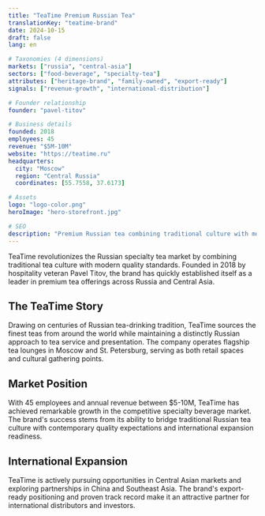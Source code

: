 ```yaml
---
title: "TeaTime Premium Russian Tea"
translationKey: "teatime-brand"
date: 2024-10-15
draft: false
lang: en

# Taxonomies (4 dimensions)
markets: ["russia", "central-asia"]
sectors: ["food-beverage", "specialty-tea"]
attributes: ["heritage-brand", "family-owned", "export-ready"]
signals: ["revenue-growth", "international-distribution"]

# Founder relationship
founder: "pavel-titov"

# Business details
founded: 2018
employees: 45
revenue: "$5M-10M"
website: "https://teatime.ru"
headquarters:
  city: "Moscow"
  region: "Central Russia"
  coordinates: [55.7558, 37.6173]

# Assets
logo: "logo-color.png"
heroImage: "hero-storefront.jpg"

# SEO
description: "Premium Russian tea combining traditional culture with modern quality standards"
---
```


TeaTime revolutionizes the Russian specialty tea market by combining traditional tea culture with modern quality standards. Founded in 2018 by hospitality veteran Pavel Titov, the brand has quickly established itself as a leader in premium tea offerings across Russia and Central Asia.

## The TeaTime Story

Drawing on centuries of Russian tea-drinking tradition, TeaTime sources the finest teas from around the world while maintaining a distinctly Russian approach to tea service and presentation. The company operates flagship tea lounges in Moscow and St. Petersburg, serving as both retail spaces and cultural gathering points.

## Market Position

With 45 employees and annual revenue between $5-10M, TeaTime has achieved remarkable growth in the competitive specialty beverage market. The brand's success stems from its ability to bridge traditional Russian tea culture with contemporary quality expectations and international expansion readiness.

## International Expansion

TeaTime is actively pursuing opportunities in Central Asian markets and exploring partnerships in China and Southeast Asia. The brand's export-ready positioning and proven track record make it an attractive partner for international distributors and investors.

